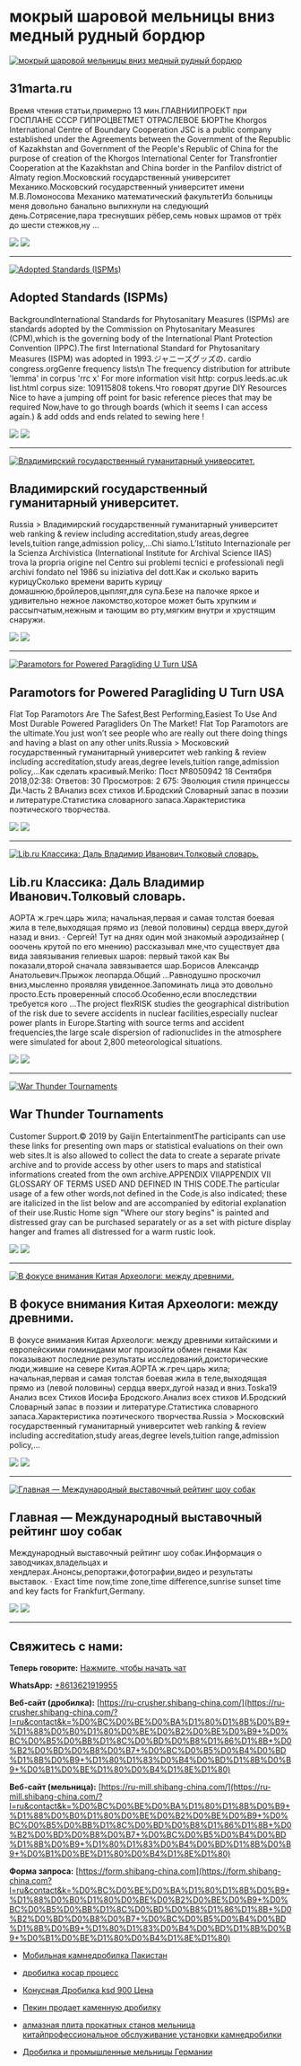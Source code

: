 # мокрый шаровой мельницы вниз медный рудный бордюр

<a href="https://swt.shibang-china.com/?l=ru&img&k=%D0%BC%D0%BE%D0%BA%D1%80%D1%8B%D0%B9+%D1%88%D0%B0%D1%80%D0%BE%D0%B2%D0%BE%D0%B9+%D0%BC%D0%B5%D0%BB%D1%8C%D0%BD%D0%B8%D1%86%D1%8B+%D0%B2%D0%BD%D0%B8%D0%B7+%D0%BC%D0%B5%D0%B4%D0%BD%D1%8B%D0%B9+%D1%80%D1%83%D0%B4%D0%BD%D1%8B%D0%B9+%D0%B1%D0%BE%D1%80%D0%B4%D1%8E%D1%80" target="_blank">![мокрый шаровой мельницы вниз медный рудный бордюр](http://static.shibang-china.com/all-800x300/564.jpg)</a>

## 31marta.ru
Время чтения статьи,примерно 13 мин.ГЛАВНИИПРОЕКТ при ГОСПЛАНЕ СССР ГИПРОЦВЕТМЕТ ОТРАСЛЕВОЕ БЮРThe Khorgos International Centre of Boundary Cooperation JSC is a public company established under the Agreements between the Government of the Republic of Kazakhstan and Government of the People's Republic of China for the purpose of creation of the Khorgos International Center for Transfrontier Cooperation at the Kazakhstan and China border in the Panfilov district of Almaty region.Московский государственный университет Механико.Московский государственный университет имени М.В.Ломоносова Механико математический факультетИз больницы меня довольно банально выпихнули на следующий день.Сотрясение,пара треснувших рёбер,семь новых шрамов от трёх до шести стежков,ну …


<a href="https://whatsapp.shibangsoft.com/WhatsApp.php" target="_blank" title="WhatsApp">![](http://static.shibang-china.com/icon/whatsapp.png)</a> <a href="https://swt.shibang-china.com/?l=ru&icon&k=%D0%BC%D0%BE%D0%BA%D1%80%D1%8B%D0%B9+%D1%88%D0%B0%D1%80%D0%BE%D0%B2%D0%BE%D0%B9+%D0%BC%D0%B5%D0%BB%D1%8C%D0%BD%D0%B8%D1%86%D1%8B+%D0%B2%D0%BD%D0%B8%D0%B7+%D0%BC%D0%B5%D0%B4%D0%BD%D1%8B%D0%B9+%D1%80%D1%83%D0%B4%D0%BD%D1%8B%D0%B9+%D0%B1%D0%BE%D1%80%D0%B4%D1%8E%D1%80" target="_blank">![](http://static.shibang-china.com/icon/chat-ru.png)</a>

---

<a href="https://swt.shibang-china.com/?l=ru&img&k=%D0%BC%D0%BE%D0%BA%D1%80%D1%8B%D0%B9+%D1%88%D0%B0%D1%80%D0%BE%D0%B2%D0%BE%D0%B9+%D0%BC%D0%B5%D0%BB%D1%8C%D0%BD%D0%B8%D1%86%D1%8B+%D0%B2%D0%BD%D0%B8%D0%B7+%D0%BC%D0%B5%D0%B4%D0%BD%D1%8B%D0%B9+%D1%80%D1%83%D0%B4%D0%BD%D1%8B%D0%B9+%D0%B1%D0%BE%D1%80%D0%B4%D1%8E%D1%80" target="_blank">![Adopted Standards (ISPMs)](http://static.shibang-china.com/all-800x300/50.jpg)</a>

## Adopted Standards (ISPMs)
BackgroundInternational Standards for Phytosanitary Measures (ISPMs) are standards adopted by the Commission on Phytosanitary Measures (CPM),which is the governing body of the International Plant Protection Convention (IPPC).The first International Standard for Phytosanitary Measures (ISPM) was adopted in 1993.ジャニーズグッズの. cardio congress.orgGenre frequency lists\n The frequency distribution for attribute 'lemma' in corpus 'rrc x' For more information visit http: corpus.leeds.ac.uk list.html corpus size: 109115808 tokens.Что говорят другие DIY Resources Nice to have a jumping off point for basic reference pieces that may be required Now,have to go through boards (which it seems I can access again.) &amp; add odds and ends related to sewing here !


<a href="https://whatsapp.shibangsoft.com/WhatsApp.php" target="_blank" title="WhatsApp">![](http://static.shibang-china.com/icon/whatsapp.png)</a> <a href="https://swt.shibang-china.com/?l=ru&icon&k=%D0%BC%D0%BE%D0%BA%D1%80%D1%8B%D0%B9+%D1%88%D0%B0%D1%80%D0%BE%D0%B2%D0%BE%D0%B9+%D0%BC%D0%B5%D0%BB%D1%8C%D0%BD%D0%B8%D1%86%D1%8B+%D0%B2%D0%BD%D0%B8%D0%B7+%D0%BC%D0%B5%D0%B4%D0%BD%D1%8B%D0%B9+%D1%80%D1%83%D0%B4%D0%BD%D1%8B%D0%B9+%D0%B1%D0%BE%D1%80%D0%B4%D1%8E%D1%80" target="_blank">![](http://static.shibang-china.com/icon/chat-ru.png)</a>

---

<a href="https://swt.shibang-china.com/?l=ru&img&k=%D0%BC%D0%BE%D0%BA%D1%80%D1%8B%D0%B9+%D1%88%D0%B0%D1%80%D0%BE%D0%B2%D0%BE%D0%B9+%D0%BC%D0%B5%D0%BB%D1%8C%D0%BD%D0%B8%D1%86%D1%8B+%D0%B2%D0%BD%D0%B8%D0%B7+%D0%BC%D0%B5%D0%B4%D0%BD%D1%8B%D0%B9+%D1%80%D1%83%D0%B4%D0%BD%D1%8B%D0%B9+%D0%B1%D0%BE%D1%80%D0%B4%D1%8E%D1%80" target="_blank">![Владимирский государственный гуманитарный университет.](http://static.shibang-china.com/all-800x300/1238.jpg)</a>

## Владимирский государственный гуманитарный университет.
Russia &gt; Владимирский государственный гуманитарный университет web ranking &amp; review including accreditation,study areas,degree levels,tuition range,admission policy,…Chi siamo.L’Istituto Internazionale per la Scienza Archivistica (International Institute for Archival Science IIAS) trova la propria origine nel Centro sui problemi tecnici e professionali negli archivi fondato nel 1986 su iniziativa del dott.Как и сколько варить курицуСколько времени варить курицу домашнюю,бройлеров,цыплят,для супа.Безе на палочке яркое и удивительно нежное лакомство,которое может быть хрупким и рассыпчатым,нежным и тающим во рту,мягким внутри и хрустящим снаружи.


<a href="https://whatsapp.shibangsoft.com/WhatsApp.php" target="_blank" title="WhatsApp">![](http://static.shibang-china.com/icon/whatsapp.png)</a> <a href="https://swt.shibang-china.com/?l=ru&icon&k=%D0%BC%D0%BE%D0%BA%D1%80%D1%8B%D0%B9+%D1%88%D0%B0%D1%80%D0%BE%D0%B2%D0%BE%D0%B9+%D0%BC%D0%B5%D0%BB%D1%8C%D0%BD%D0%B8%D1%86%D1%8B+%D0%B2%D0%BD%D0%B8%D0%B7+%D0%BC%D0%B5%D0%B4%D0%BD%D1%8B%D0%B9+%D1%80%D1%83%D0%B4%D0%BD%D1%8B%D0%B9+%D0%B1%D0%BE%D1%80%D0%B4%D1%8E%D1%80" target="_blank">![](http://static.shibang-china.com/icon/chat-ru.png)</a>

---

<a href="https://swt.shibang-china.com/?l=ru&img&k=%D0%BC%D0%BE%D0%BA%D1%80%D1%8B%D0%B9+%D1%88%D0%B0%D1%80%D0%BE%D0%B2%D0%BE%D0%B9+%D0%BC%D0%B5%D0%BB%D1%8C%D0%BD%D0%B8%D1%86%D1%8B+%D0%B2%D0%BD%D0%B8%D0%B7+%D0%BC%D0%B5%D0%B4%D0%BD%D1%8B%D0%B9+%D1%80%D1%83%D0%B4%D0%BD%D1%8B%D0%B9+%D0%B1%D0%BE%D1%80%D0%B4%D1%8E%D1%80" target="_blank">![Paramotors for Powered Paragliding U Turn USA](http://static.shibang-china.com/all-800x300/914.jpg)</a>

## Paramotors for Powered Paragliding U Turn USA
Flat Top Paramotors Are The Safest,Best Performing,Easiest To Use And Most Durable Powered Paragliders On The Market! Flat Top Paramotors are the ultimate.You just won’t see people who are really out there doing things and having a blast on any other units.Russia &gt; Московский государственный гуманитарный университет web ranking &amp; review including accreditation,study areas,degree levels,tuition range,admission policy,…Как сделать красивый.Meriko: Пост №8050942 18 Сентября 2018,02:38: Ответов: 30 Просмотров: 2 675: Эволюция стиля принцессы Ди.Часть 2 ВАнализ всех стихов И.Бродский Словарный запас в поэзии и литературе.Статистика словарного запаса.Характеристика поэтического творчества.


<a href="https://whatsapp.shibangsoft.com/WhatsApp.php" target="_blank" title="WhatsApp">![](http://static.shibang-china.com/icon/whatsapp.png)</a> <a href="https://swt.shibang-china.com/?l=ru&icon&k=%D0%BC%D0%BE%D0%BA%D1%80%D1%8B%D0%B9+%D1%88%D0%B0%D1%80%D0%BE%D0%B2%D0%BE%D0%B9+%D0%BC%D0%B5%D0%BB%D1%8C%D0%BD%D0%B8%D1%86%D1%8B+%D0%B2%D0%BD%D0%B8%D0%B7+%D0%BC%D0%B5%D0%B4%D0%BD%D1%8B%D0%B9+%D1%80%D1%83%D0%B4%D0%BD%D1%8B%D0%B9+%D0%B1%D0%BE%D1%80%D0%B4%D1%8E%D1%80" target="_blank">![](http://static.shibang-china.com/icon/chat-ru.png)</a>

---

<a href="https://swt.shibang-china.com/?l=ru&img&k=%D0%BC%D0%BE%D0%BA%D1%80%D1%8B%D0%B9+%D1%88%D0%B0%D1%80%D0%BE%D0%B2%D0%BE%D0%B9+%D0%BC%D0%B5%D0%BB%D1%8C%D0%BD%D0%B8%D1%86%D1%8B+%D0%B2%D0%BD%D0%B8%D0%B7+%D0%BC%D0%B5%D0%B4%D0%BD%D1%8B%D0%B9+%D1%80%D1%83%D0%B4%D0%BD%D1%8B%D0%B9+%D0%B1%D0%BE%D1%80%D0%B4%D1%8E%D1%80" target="_blank">![Lib.ru Классика: Даль Владимир Иванович.Толковый словарь.](http://static.shibang-china.com/all-800x300/914.jpg)</a>

## Lib.ru Классика: Даль Владимир Иванович.Толковый словарь.
АОРТА ж.греч.царь жила; начальная,первая и самая толстая боевая жила в теле,выходящая прямо из (левой половины) сердца вверх,дугой назад и вниз.&nbsp;&#0183;&#32;Сергей! Тут на днях один мой знакомый аэродизайнер ( ооочень крутой по его мнению) рассказывал мне,что существует два вида завязывания гелиевых шаров: первый такой как Вы показали,второй сначала завязывается шар.Борисов Александр Анатольевич.Прыжок леопарда.Общий …Равнодушно проскочил вниз,мысленно проявляя увиденное.Запоминать лица это довольно просто.Есть проверенный способ.Особенно,если впоследствии требуется кого …The project flexRISK studies the geographical distribution of the risk due to severe accidents in nuclear facilities,especially nuclear power plants in Europe.Starting with source terms and accident frequencies,the large scale dispersion of radionuclides in the atmosphere were simulated for about 2,800 meteorological situations.


<a href="https://whatsapp.shibangsoft.com/WhatsApp.php" target="_blank" title="WhatsApp">![](http://static.shibang-china.com/icon/whatsapp.png)</a> <a href="https://swt.shibang-china.com/?l=ru&icon&k=%D0%BC%D0%BE%D0%BA%D1%80%D1%8B%D0%B9+%D1%88%D0%B0%D1%80%D0%BE%D0%B2%D0%BE%D0%B9+%D0%BC%D0%B5%D0%BB%D1%8C%D0%BD%D0%B8%D1%86%D1%8B+%D0%B2%D0%BD%D0%B8%D0%B7+%D0%BC%D0%B5%D0%B4%D0%BD%D1%8B%D0%B9+%D1%80%D1%83%D0%B4%D0%BD%D1%8B%D0%B9+%D0%B1%D0%BE%D1%80%D0%B4%D1%8E%D1%80" target="_blank">![](http://static.shibang-china.com/icon/chat-ru.png)</a>

---

<a href="https://swt.shibang-china.com/?l=ru&img&k=%D0%BC%D0%BE%D0%BA%D1%80%D1%8B%D0%B9+%D1%88%D0%B0%D1%80%D0%BE%D0%B2%D0%BE%D0%B9+%D0%BC%D0%B5%D0%BB%D1%8C%D0%BD%D0%B8%D1%86%D1%8B+%D0%B2%D0%BD%D0%B8%D0%B7+%D0%BC%D0%B5%D0%B4%D0%BD%D1%8B%D0%B9+%D1%80%D1%83%D0%B4%D0%BD%D1%8B%D0%B9+%D0%B1%D0%BE%D1%80%D0%B4%D1%8E%D1%80" target="_blank">![War Thunder Tournaments](http://static.shibang-china.com/all-800x300/1408.jpg)</a>

## War Thunder Tournaments
Customer Support.&#169; 2019 by Gaijin EntertainmentThe participants can use these links for presenting own maps or statistical evaluations on their own web sites.It is also allowed to collect the data to create a separate private archive and to provide access by other users to maps and statistical informations created from the own archive.APPENDIX VIIAPPENDIX VII GLOSSARY OF TERMS USED AND DEFINED IN THIS CODE.The particular usage of a few other words,not defined in the Code,is also indicated; these are italicized in the list below and are accompanied by editorial explanation of their use.Rustic Home sign &quot;Where our story begins&quot; is painted and distressed gray can be purchased separately or as a set with picture display hanger and frames all distressed for a warm rustic look.


<a href="https://whatsapp.shibangsoft.com/WhatsApp.php" target="_blank" title="WhatsApp">![](http://static.shibang-china.com/icon/whatsapp.png)</a> <a href="https://swt.shibang-china.com/?l=ru&icon&k=%D0%BC%D0%BE%D0%BA%D1%80%D1%8B%D0%B9+%D1%88%D0%B0%D1%80%D0%BE%D0%B2%D0%BE%D0%B9+%D0%BC%D0%B5%D0%BB%D1%8C%D0%BD%D0%B8%D1%86%D1%8B+%D0%B2%D0%BD%D0%B8%D0%B7+%D0%BC%D0%B5%D0%B4%D0%BD%D1%8B%D0%B9+%D1%80%D1%83%D0%B4%D0%BD%D1%8B%D0%B9+%D0%B1%D0%BE%D1%80%D0%B4%D1%8E%D1%80" target="_blank">![](http://static.shibang-china.com/icon/chat-ru.png)</a>

---

<a href="https://swt.shibang-china.com/?l=ru&img&k=%D0%BC%D0%BE%D0%BA%D1%80%D1%8B%D0%B9+%D1%88%D0%B0%D1%80%D0%BE%D0%B2%D0%BE%D0%B9+%D0%BC%D0%B5%D0%BB%D1%8C%D0%BD%D0%B8%D1%86%D1%8B+%D0%B2%D0%BD%D0%B8%D0%B7+%D0%BC%D0%B5%D0%B4%D0%BD%D1%8B%D0%B9+%D1%80%D1%83%D0%B4%D0%BD%D1%8B%D0%B9+%D0%B1%D0%BE%D1%80%D0%B4%D1%8E%D1%80" target="_blank">![В фокусе внимания Китая Археологи: между древними.](http://static.shibang-china.com/all-800x300/637.jpg)</a>

## В фокусе внимания Китая Археологи: между древними.
В фокусе внимания Китая Археологи: между древними китайскими и европейскими гоминидами мог произойти обмен генами Как показывают последние результаты исследований,доисторические люди,жившие на севере Китая.АОРТА ж.греч.царь жила; начальная,первая и самая толстая боевая жила в теле,выходящая прямо из (левой половины) сердца вверх,дугой назад и вниз.Toska19 Анализ всех Стихов Иосифа Бродского.Анализ всех стихов И.Бродский Словарный запас в поэзии и литературе.Статистика словарного запаса.Характеристика поэтического творчества.Russia &gt; Московский государственный гуманитарный университет web ranking &amp; review including accreditation,study areas,degree levels,tuition range,admission policy,…


<a href="https://whatsapp.shibangsoft.com/WhatsApp.php" target="_blank" title="WhatsApp">![](http://static.shibang-china.com/icon/whatsapp.png)</a> <a href="https://swt.shibang-china.com/?l=ru&icon&k=%D0%BC%D0%BE%D0%BA%D1%80%D1%8B%D0%B9+%D1%88%D0%B0%D1%80%D0%BE%D0%B2%D0%BE%D0%B9+%D0%BC%D0%B5%D0%BB%D1%8C%D0%BD%D0%B8%D1%86%D1%8B+%D0%B2%D0%BD%D0%B8%D0%B7+%D0%BC%D0%B5%D0%B4%D0%BD%D1%8B%D0%B9+%D1%80%D1%83%D0%B4%D0%BD%D1%8B%D0%B9+%D0%B1%D0%BE%D1%80%D0%B4%D1%8E%D1%80" target="_blank">![](http://static.shibang-china.com/icon/chat-ru.png)</a>

---

<a href="https://swt.shibang-china.com/?l=ru&img&k=%D0%BC%D0%BE%D0%BA%D1%80%D1%8B%D0%B9+%D1%88%D0%B0%D1%80%D0%BE%D0%B2%D0%BE%D0%B9+%D0%BC%D0%B5%D0%BB%D1%8C%D0%BD%D0%B8%D1%86%D1%8B+%D0%B2%D0%BD%D0%B8%D0%B7+%D0%BC%D0%B5%D0%B4%D0%BD%D1%8B%D0%B9+%D1%80%D1%83%D0%B4%D0%BD%D1%8B%D0%B9+%D0%B1%D0%BE%D1%80%D0%B4%D1%8E%D1%80" target="_blank">![Главная — Международный выставочный рейтинг шоу собак](http://static.shibang-china.com/all-800x300/913.jpg)</a>

## Главная — Международный выставочный рейтинг шоу собак
Международный выставочный рейтинг шоу собак.Информация о заводчиках,владельцах и хендлерах.Анонсы,репортажи,фотографии,видео и результаты выставок.&nbsp;&#0183;&#32;Exact time now,time zone,time difference,sunrise sunset time and key facts for Frankfurt,Germany.

<a href="https://whatsapp.shibangsoft.com/WhatsApp.php" target="_blank" title="WhatsApp">![](http://static.shibang-china.com/icon/whatsapp.png)</a> <a href="https://swt.shibang-china.com/?l=ru&icon&k=%D0%BC%D0%BE%D0%BA%D1%80%D1%8B%D0%B9+%D1%88%D0%B0%D1%80%D0%BE%D0%B2%D0%BE%D0%B9+%D0%BC%D0%B5%D0%BB%D1%8C%D0%BD%D0%B8%D1%86%D1%8B+%D0%B2%D0%BD%D0%B8%D0%B7+%D0%BC%D0%B5%D0%B4%D0%BD%D1%8B%D0%B9+%D1%80%D1%83%D0%B4%D0%BD%D1%8B%D0%B9+%D0%B1%D0%BE%D1%80%D0%B4%D1%8E%D1%80" target="_blank">![](http://static.shibang-china.com/icon/chat-ru.png)</a>

---
## Свяжитесь с нами:

**Теперь говорите:** [Нажмите, чтобы начать чат](https://swt.shibang-china.com?l=ru&contact&k=%D0%BC%D0%BE%D0%BA%D1%80%D1%8B%D0%B9+%D1%88%D0%B0%D1%80%D0%BE%D0%B2%D0%BE%D0%B9+%D0%BC%D0%B5%D0%BB%D1%8C%D0%BD%D0%B8%D1%86%D1%8B+%D0%B2%D0%BD%D0%B8%D0%B7+%D0%BC%D0%B5%D0%B4%D0%BD%D1%8B%D0%B9+%D1%80%D1%83%D0%B4%D0%BD%D1%8B%D0%B9+%D0%B1%D0%BE%D1%80%D0%B4%D1%8E%D1%80)

**WhatsApp:**  [+8613621919955](https://whatsapp.shibangsoft.com/WhatsApp.php)

**Веб-сайт (дробилка):** [https://ru-crusher.shibang-china.com/](https://ru-crusher.shibang-china.com/?l=ru&contact&k=%D0%BC%D0%BE%D0%BA%D1%80%D1%8B%D0%B9+%D1%88%D0%B0%D1%80%D0%BE%D0%B2%D0%BE%D0%B9+%D0%BC%D0%B5%D0%BB%D1%8C%D0%BD%D0%B8%D1%86%D1%8B+%D0%B2%D0%BD%D0%B8%D0%B7+%D0%BC%D0%B5%D0%B4%D0%BD%D1%8B%D0%B9+%D1%80%D1%83%D0%B4%D0%BD%D1%8B%D0%B9+%D0%B1%D0%BE%D1%80%D0%B4%D1%8E%D1%80)

**Веб-сайт (мельница):** [https://ru-mill.shibang-china.com/](https://ru-mill.shibang-china.com/?l=ru&contact&k=%D0%BC%D0%BE%D0%BA%D1%80%D1%8B%D0%B9+%D1%88%D0%B0%D1%80%D0%BE%D0%B2%D0%BE%D0%B9+%D0%BC%D0%B5%D0%BB%D1%8C%D0%BD%D0%B8%D1%86%D1%8B+%D0%B2%D0%BD%D0%B8%D0%B7+%D0%BC%D0%B5%D0%B4%D0%BD%D1%8B%D0%B9+%D1%80%D1%83%D0%B4%D0%BD%D1%8B%D0%B9+%D0%B1%D0%BE%D1%80%D0%B4%D1%8E%D1%80)

**Форма запроса:** [https://form.shibang-china.com](https://form.shibang-china.com?l=ru&contact&k=%D0%BC%D0%BE%D0%BA%D1%80%D1%8B%D0%B9+%D1%88%D0%B0%D1%80%D0%BE%D0%B2%D0%BE%D0%B9+%D0%BC%D0%B5%D0%BB%D1%8C%D0%BD%D0%B8%D1%86%D1%8B+%D0%B2%D0%BD%D0%B8%D0%B7+%D0%BC%D0%B5%D0%B4%D0%BD%D1%8B%D0%B9+%D1%80%D1%83%D0%B4%D0%BD%D1%8B%D0%B9+%D0%B1%D0%BE%D1%80%D0%B4%D1%8E%D1%80)

* [Мобильная камнедробилка Пакистан](../124/%D0%9C%D0%BE%D0%B1%D0%B8%D0%BB%D1%8C%D0%BD%D0%B0%D1%8F%20%D0%BA%D0%B0%D0%BC%D0%BD%D0%B5%D0%B4%D1%80%D0%BE%D0%B1%D0%B8%D0%BB%D0%BA%D0%B0%20%D0%9F%D0%B0%D0%BA%D0%B8%D1%81%D1%82%D0%B0%D0%BD.md)

* [дробилка косар процесс](../125/%D0%B4%D1%80%D0%BE%D0%B1%D0%B8%D0%BB%D0%BA%D0%B0%20%D0%BA%D0%BE%D1%81%D0%B0%D1%80%20%D0%BF%D1%80%D0%BE%D1%86%D0%B5%D1%81%D1%81.md)

* [Конусная Дробилка ksd 900 Цена](../124/%D0%9A%D0%BE%D0%BD%D1%83%D1%81%D0%BD%D0%B0%D1%8F%20%D0%94%D1%80%D0%BE%D0%B1%D0%B8%D0%BB%D0%BA%D0%B0%20ksd%20900%20%D0%A6%D0%B5%D0%BD%D0%B0.md)

* [Пекин продает каменную дробилку](../121/%D0%9F%D0%B5%D0%BA%D0%B8%D0%BD%20%D0%BF%D1%80%D0%BE%D0%B4%D0%B0%D0%B5%D1%82%20%D0%BA%D0%B0%D0%BC%D0%B5%D0%BD%D0%BD%D1%83%D1%8E%20%D0%B4%D1%80%D0%BE%D0%B1%D0%B8%D0%BB%D0%BA%D1%83.md)

* [алмазная плита прокатных станов мельница китайпрофессиональное обслуживание установки камнедробилки](../121/%D0%B0%D0%BB%D0%BC%D0%B0%D0%B7%D0%BD%D0%B0%D1%8F%20%D0%BF%D0%BB%D0%B8%D1%82%D0%B0%20%D0%BF%D1%80%D0%BE%D0%BA%D0%B0%D1%82%D0%BD%D1%8B%D1%85%20%D1%81%D1%82%D0%B0%D0%BD%D0%BE%D0%B2%20%D0%BC%D0%B5%D0%BB%D1%8C%D0%BD%D0%B8%D1%86%D0%B0%20%D0%BA%D0%B8%D1%82%D0%B0%D0%B9%D0%BF%D1%80%D0%BE%D1%84%D0%B5%D1%81%D1%81%D0%B8%D0%BE%D0%BD%D0%B0%D0%BB%D1%8C%D0%BD%D0%BE%D0%B5%20%D0%BE%D0%B1%D1%81%D0%BB%D1%83%D0%B6%D0%B8%D0%B2%D0%B0%D0%BD%D0%B8%D0%B5%20%D1%83%D1%81%D1%82%D0%B0%D0%BD%D0%BE%D0%B2%D0%BA%D0%B8%20%D0%BA%D0%B0%D0%BC%D0%BD%D0%B5%D0%B4%D1%80%D0%BE%D0%B1%D0%B8%D0%BB%D0%BA%D0%B8.md)

* [Дробилка и промышленные мельницы Германии](../122/%D0%94%D1%80%D0%BE%D0%B1%D0%B8%D0%BB%D0%BA%D0%B0%20%D0%B8%20%D0%BF%D1%80%D0%BE%D0%BC%D1%8B%D1%88%D0%BB%D0%B5%D0%BD%D0%BD%D1%8B%D0%B5%20%D0%BC%D0%B5%D0%BB%D1%8C%D0%BD%D0%B8%D1%86%D1%8B%20%D0%93%D0%B5%D1%80%D0%BC%D0%B0%D0%BD%D0%B8%D0%B8.md)
